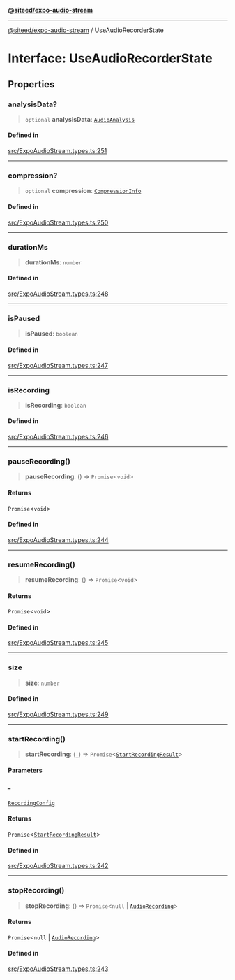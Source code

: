 [**@siteed/expo-audio-stream**](../README.md)

***

[@siteed/expo-audio-stream](../README.md) / UseAudioRecorderState

# Interface: UseAudioRecorderState

## Properties

### analysisData?

> `optional` **analysisData**: [`AudioAnalysis`](AudioAnalysis.md)

#### Defined in

[src/ExpoAudioStream.types.ts:251](https://github.com/deeeed/expo-audio-stream/blob/dfc3843c174e3887863dde47b9001ba0e8e9e87e/packages/expo-audio-stream/src/ExpoAudioStream.types.ts#L251)

***

### compression?

> `optional` **compression**: [`CompressionInfo`](CompressionInfo.md)

#### Defined in

[src/ExpoAudioStream.types.ts:250](https://github.com/deeeed/expo-audio-stream/blob/dfc3843c174e3887863dde47b9001ba0e8e9e87e/packages/expo-audio-stream/src/ExpoAudioStream.types.ts#L250)

***

### durationMs

> **durationMs**: `number`

#### Defined in

[src/ExpoAudioStream.types.ts:248](https://github.com/deeeed/expo-audio-stream/blob/dfc3843c174e3887863dde47b9001ba0e8e9e87e/packages/expo-audio-stream/src/ExpoAudioStream.types.ts#L248)

***

### isPaused

> **isPaused**: `boolean`

#### Defined in

[src/ExpoAudioStream.types.ts:247](https://github.com/deeeed/expo-audio-stream/blob/dfc3843c174e3887863dde47b9001ba0e8e9e87e/packages/expo-audio-stream/src/ExpoAudioStream.types.ts#L247)

***

### isRecording

> **isRecording**: `boolean`

#### Defined in

[src/ExpoAudioStream.types.ts:246](https://github.com/deeeed/expo-audio-stream/blob/dfc3843c174e3887863dde47b9001ba0e8e9e87e/packages/expo-audio-stream/src/ExpoAudioStream.types.ts#L246)

***

### pauseRecording()

> **pauseRecording**: () => `Promise`\<`void`\>

#### Returns

`Promise`\<`void`\>

#### Defined in

[src/ExpoAudioStream.types.ts:244](https://github.com/deeeed/expo-audio-stream/blob/dfc3843c174e3887863dde47b9001ba0e8e9e87e/packages/expo-audio-stream/src/ExpoAudioStream.types.ts#L244)

***

### resumeRecording()

> **resumeRecording**: () => `Promise`\<`void`\>

#### Returns

`Promise`\<`void`\>

#### Defined in

[src/ExpoAudioStream.types.ts:245](https://github.com/deeeed/expo-audio-stream/blob/dfc3843c174e3887863dde47b9001ba0e8e9e87e/packages/expo-audio-stream/src/ExpoAudioStream.types.ts#L245)

***

### size

> **size**: `number`

#### Defined in

[src/ExpoAudioStream.types.ts:249](https://github.com/deeeed/expo-audio-stream/blob/dfc3843c174e3887863dde47b9001ba0e8e9e87e/packages/expo-audio-stream/src/ExpoAudioStream.types.ts#L249)

***

### startRecording()

> **startRecording**: (`_`) => `Promise`\<[`StartRecordingResult`](StartRecordingResult.md)\>

#### Parameters

##### \_

[`RecordingConfig`](RecordingConfig.md)

#### Returns

`Promise`\<[`StartRecordingResult`](StartRecordingResult.md)\>

#### Defined in

[src/ExpoAudioStream.types.ts:242](https://github.com/deeeed/expo-audio-stream/blob/dfc3843c174e3887863dde47b9001ba0e8e9e87e/packages/expo-audio-stream/src/ExpoAudioStream.types.ts#L242)

***

### stopRecording()

> **stopRecording**: () => `Promise`\<`null` \| [`AudioRecording`](AudioRecording.md)\>

#### Returns

`Promise`\<`null` \| [`AudioRecording`](AudioRecording.md)\>

#### Defined in

[src/ExpoAudioStream.types.ts:243](https://github.com/deeeed/expo-audio-stream/blob/dfc3843c174e3887863dde47b9001ba0e8e9e87e/packages/expo-audio-stream/src/ExpoAudioStream.types.ts#L243)
